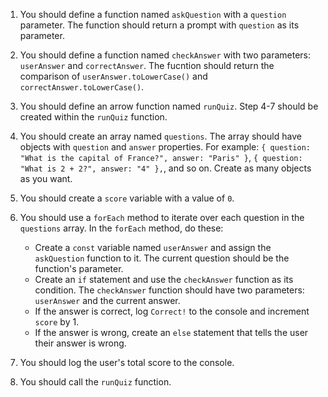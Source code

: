 1. You should define a function named `askQuestion` with a `question` parameter. The function should return a prompt with `question` as its parameter.

2. You should define a function named `checkAnswer` with two parameters: `userAnswer` and `correctAnswer`. The fucntion should return the comparison of `userAnswer.toLowerCase()` and `correctAnswer.toLowerCase()`.

3. You should define an arrow function named `runQuiz`. Step 4-7 should be created within the `runQuiz` function.

4. You should create an array named `questions`. The array should have objects with `question` and `answer` properties. For example: `{ question: "What is the capital of France?", answer: "Paris" }`, `{ question: "What is 2 + 2?", answer: "4" },`, and so on. Create as many objects as you want.

5. You should create a `score` variable with a value of `0`.

6. You should use a `forEach` method to iterate over each question in the `questions` array. In the `forEach` method, do these:

    - Create a `const` variable named `userAnswer` and assign the `askQuestion` function to it. The current question should be the function's parameter.
    - Create an `if` statement and use the `checkAnswer` function as its condition. The `checkAnswer` function should have two parameters: `userAnswer` and the current answer.
    - If the answer is correct, log `Correct!` to the console and increment `score` by 1.
    - If the answer is wrong, create an `else` statement that tells the user their answer is wrong.

7. You should log the user's total score to the console.

8. You should call the `runQuiz` function.